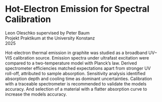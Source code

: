 # Hot-Electron Emission for Spectral Calibration
Leon Oleschko supervised by Peter Baum\
Projekt Praktikum at the University Konstanz \
2025


Hot-electron thermal emission in graphite was studied as a broadband UV–VIS calibration source. Emission spectra under ultrafast excitation were compared to a two-temperature model with Planck’s law. Derived spectrometer efficiencies matched expectations apart from stronger UV roll-off, attributed to sample absorption. Sensitivity analysis identified absorption depth and cooling time as dominant uncertainties. Calibration with a traceable spectrometer is recommended to validate the models accuracy. And selection of a material with a flatter absorption curve to increase the models accuracy.